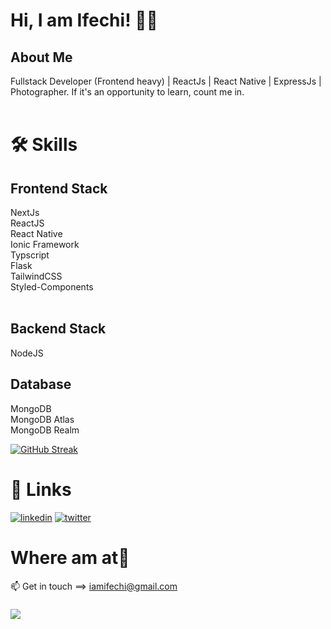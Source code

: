 # Hi, I am Ifechi! ✌🏾

## About Me
Fullstack Developer (Frontend heavy) | ReactJs | React Native | ExpressJs | Photographer. If it's an opportunity to learn, count me in.<br />
<br />


# 🛠 Skills

## Frontend Stack
NextJs <br />
ReactJS <br />
React Native<br />
Ionic Framework <br/>
Typscript <br />
Flask <br />
TailwindCSS <br />
Styled-Components <br />
<br />

## Backend Stack
NodeJS <br />

## Database
MongoDB <br />
MongoDB Atlas <br />
MongoDB Realm
<br />

[![GitHub Streak](https://streak-stats.demolab.com?user=iamifechi&theme=whatsapp-dark&border_radius=8&card_width=450)](https://git.io/streak-stats)


# 🔗 Links
<!-- [![portfolio](https://img.shields.io/badge/my_portfolio-000?style=for-the-badge&logo=ko-fi&logoColor=white)](https://linktr.ee/ifechi)  -->
[![linkedin](https://img.shields.io/badge/linkedin-0A66C2?style=for-the-badge&logo=linkedin&logoColor=white)](https://www.linkedin.com/in/nnebedumfav/)
[![twitter](https://img.shields.io/badge/twitter-1DA1F2?style=for-the-badge&logo=twitter&logoColor=white)](https://twitter.com/iam_ifechi)

# Where am at📍

📫 Get in touch ==> iamifechi@gmail.com

###

<div align="left">
  <img src="https://visitor-badge.laobi.icu/badge?page_id=iamifechi.iamifechi&left_text=📍"  />
</div>

###
